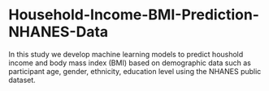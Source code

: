 # Household-Income-BMI-Prediction-NHANES-Data
In this study we develop machine learning models to predict houshold income and body mass index (BMI) based on demographic data such as participant age, gender, ethnicity, education level using the NHANES public dataset.
